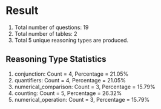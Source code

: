 # Result<br/>
1. Total number of questions: 19<br/>
2. Total number of tables: 2<br/>
3. Total 5 unique reasoning types are produced.<br/>
## **Reasoning Type Statistics**<br/>
1. conjunction: Count = 4, Percentage = 21.05%<br/>
2. quantifiers: Count = 4, Percentage = 21.05%<br/>
3. numerical_comparison: Count = 3, Percentage = 15.79%<br/>
4. counting: Count = 5, Percentage = 26.32%<br/>
5. numerical_operation: Count = 3, Percentage = 15.79%<br/>
